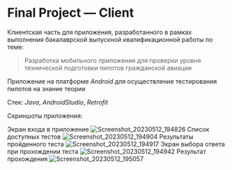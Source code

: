 # Final Project — Client

Клиентская часть для приложения, разработанного в рамках выполнения бакалаврской выпускной квалификационной работы по теме:

> Разработка мобильного приложения для проверки уровня технической подготовки пилотов гражданской авиации

Приложение на платформе _Android_ для осуществление тестирования пилотов на знание теории

Стек: _Java_, _AndroidStudio_, _Retrofit_

Скриншоты приложения:

Экран входа в приложение
![Screenshot_20230512_194826](https://github.com/maximkhafaev/Final_Project-Client/assets/133359009/205c7919-d232-4937-ac6b-f88a8c22b425)
Список доступных тестов
![Screenshot_20230512_194904](https://github.com/maximkhafaev/Final_Project-Client/assets/133359009/45c6fc0a-a4e7-488e-87fa-452be597a6e0)
Результаты пройденного теста
![Screenshot_20230512_194917](https://github.com/maximkhafaev/Final_Project-Client/assets/133359009/483b499a-700f-4da9-93c8-b9eec2c0e274)
Экран выбора ответа при прохождении теста
![Screenshot_20230512_194942](https://github.com/maximkhafaev/Final_Project-Client/assets/133359009/1eb3503c-1371-46d7-825d-d1481eb8265d)
Результат прохождения
![Screenshot_20230512_195057](https://github.com/maximkhafaev/Final_Project-Client/assets/133359009/6077529d-e0e4-4106-bb24-3c0573b5b73c)
